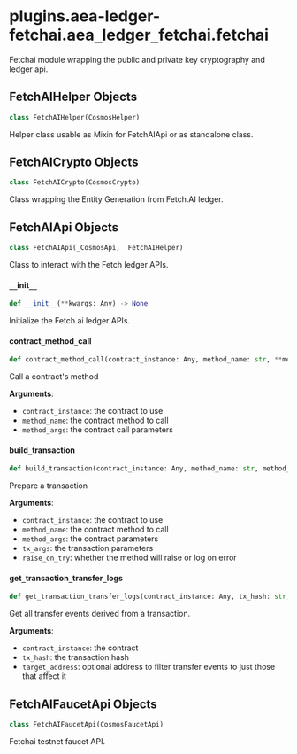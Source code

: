 <a id="plugins.aea-ledger-fetchai.aea_ledger_fetchai.fetchai"></a>

# plugins.aea-ledger-fetchai.aea`_`ledger`_`fetchai.fetchai

Fetchai module wrapping the public and private key cryptography and ledger api.

<a id="plugins.aea-ledger-fetchai.aea_ledger_fetchai.fetchai.FetchAIHelper"></a>

## FetchAIHelper Objects

```python
class FetchAIHelper(CosmosHelper)
```

Helper class usable as Mixin for FetchAIApi or as standalone class.

<a id="plugins.aea-ledger-fetchai.aea_ledger_fetchai.fetchai.FetchAICrypto"></a>

## FetchAICrypto Objects

```python
class FetchAICrypto(CosmosCrypto)
```

Class wrapping the Entity Generation from Fetch.AI ledger.

<a id="plugins.aea-ledger-fetchai.aea_ledger_fetchai.fetchai.FetchAIApi"></a>

## FetchAIApi Objects

```python
class FetchAIApi(_CosmosApi,  FetchAIHelper)
```

Class to interact with the Fetch ledger APIs.

<a id="plugins.aea-ledger-fetchai.aea_ledger_fetchai.fetchai.FetchAIApi.__init__"></a>

#### `__`init`__`

```python
def __init__(**kwargs: Any) -> None
```

Initialize the Fetch.ai ledger APIs.

<a id="plugins.aea-ledger-fetchai.aea_ledger_fetchai.fetchai.FetchAIApi.contract_method_call"></a>

#### contract`_`method`_`call

```python
def contract_method_call(contract_instance: Any, method_name: str, **method_args: Any, ,) -> Optional[JSONLike]
```

Call a contract's method

**Arguments**:

- `contract_instance`: the contract to use
- `method_name`: the contract method to call
- `method_args`: the contract call parameters

<a id="plugins.aea-ledger-fetchai.aea_ledger_fetchai.fetchai.FetchAIApi.build_transaction"></a>

#### build`_`transaction

```python
def build_transaction(contract_instance: Any, method_name: str, method_args: Optional[Dict], tx_args: Optional[Dict], raise_on_try: bool = False) -> Optional[JSONLike]
```

Prepare a transaction

**Arguments**:

- `contract_instance`: the contract to use
- `method_name`: the contract method to call
- `method_args`: the contract parameters
- `tx_args`: the transaction parameters
- `raise_on_try`: whether the method will raise or log on error

<a id="plugins.aea-ledger-fetchai.aea_ledger_fetchai.fetchai.FetchAIApi.get_transaction_transfer_logs"></a>

#### get`_`transaction`_`transfer`_`logs

```python
def get_transaction_transfer_logs(contract_instance: Any, tx_hash: str, target_address: Optional[str] = None) -> Optional[JSONLike]
```

Get all transfer events derived from a transaction.

**Arguments**:

- `contract_instance`: the contract
- `tx_hash`: the transaction hash
- `target_address`: optional address to filter transfer events to just those that affect it

<a id="plugins.aea-ledger-fetchai.aea_ledger_fetchai.fetchai.FetchAIFaucetApi"></a>

## FetchAIFaucetApi Objects

```python
class FetchAIFaucetApi(CosmosFaucetApi)
```

Fetchai testnet faucet API.


